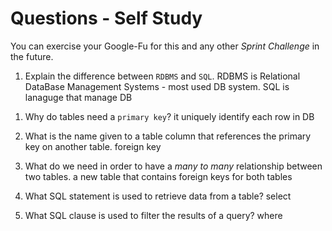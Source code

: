 # Questions - Self Study

You can exercise your Google-Fu for this and any other _Sprint Challenge_ in the future.

1.  Explain the difference between `RDBMS` and `SQL`.
    RDBMS is Relational DataBase Management Systems - most used DB system. SQL is lanaguge that manage DB

1)  Why do tables need a `primary key`?
    it uniquely identify each row in DB

1)  What is the name given to a table column that references the primary key
    on another table.
    foreign key

1)  What do we need in order to have a _many to many_ relationship between two
    tables.
    a new table that contains foreign keys for both tables

1)  What SQL statement is used to retrieve data from a table?
    select

1)  What SQL clause is used to filter the results of a query?
    where
